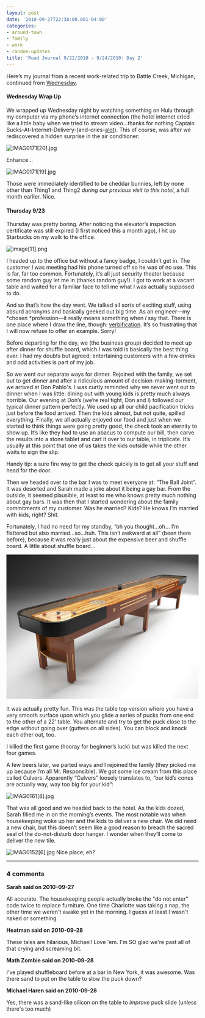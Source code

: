 ```yaml
---
layout: post
date: '2010-09-27T22:38:00.001-04:00'
categories:
- around-town
- family
- work
- random-updates
title: 'Road Journal 9/22/2010 - 9/24/2010: Day 2'
---
```



Here’s my journal from a recent work-related trip to Battle Creek, Michigan, continued from [Wednesday](../../2010/09/road-journal-9222010-9242010-day-1.html).   <h4>Wednesday Wrap Up</h4>

We wrapped up Wednesday night by watching something on Hulu through my computer via my phone’s internet connection (the hotel internet cried like a little baby when we tried to stream video...thanks for nothing Captain Sucks-At-Internet-Delivery-(and-cries-[alot](http://hyperboleandahalf.blogspot.com/2010/04/alot-is-better-than-you-at-everything.html)). This of course, was after we rediscovered a hidden surprise in the air conditioner:

![IMAG0171[20].jpg](/assets/2010/IMAG0171[20].jpg)

Enhance...

![IMAG0171[19].jpg](/assets/2010/IMAG0171[19].jpg)

Those were immediately identified to be cheddar bunnies, left by none other than Thing1 and Thing2 *during our previous visit to this hotel*, a full month earlier. Nice.  <h4>Thursday 9/23</h4>

Thursday was pretty boring. After noticing the elevator’s inspection certificate was still expired (I first noticed this a month ago), I hit up Starbucks on my walk to the office.

![image[11].png](/assets/2010/image[11].png)

I headed up to the office but without a fancy badge, I couldn’t get in. The customer I was meeting had his phone turned off so he was of no use. This is far, far too common. Fortunately, it’s all just security theater because some random guy let me in (thanks random guy!). I got to work at a vacant table and waited for a familiar face to tell me what I was actually supposed to do.

And so that’s how the day went. We talked all sorts of exciting stuff, using absurd acronyms and basically geeked out big time. As an engineer—my *chosen *profession—it really means something when *I* say that. There is one place where I draw the line, though: [verbification](http://grammar.quickanddirtytips.com/grammar-verbification.aspx). It’s so frustrating that I will now refuse to offer an example. Sorry!

Before departing for the day, we (the business group) decided to meet up after dinner for shuffle board, which I was told is basically the best thing ever. I had my doubts but agreed; entertaining customers with a few drinks and odd activities is part of my job.

So we went our separate ways for dinner. Rejoined with the family, we set out to get dinner and after a ridiculous amount of decision-making-torment, we arrived at Don Pablo's. I was curtly reminded why we never went out to dinner when I was little: dining out with young kids is pretty much always horrible. Our evening at Don’s (we’re real tight, Don and I) followed our typical dinner pattern perfectly. We used up all our child pacification tricks just before the food arrived. Then the kids almost, but not quite, spilled everything. Finally, we all actually enjoyed our food and just when we started to think things were going pretty good, the check took an eternity to show up. It’s like they had to use an abacus to compute our bill, then carve the results into a stone tablet and cart it over to our table, in triplicate. It’s usually at this point that one of us takes the kids outside while the other waits to sign the slip.

Handy tip: a sure fire way to get the check quickly is to get all your stuff and head for the door.

Then we headed over to the bar I was to meet everyone at: “The Ball Joint”. It was deserted and Sarah made a joke about it being a gay bar. From the outside, it seemed plausible, at least to me who knows pretty much nothing about gay bars. It was then that I started wondering about the family commitments of my customer. Was he married? Kids? He knows I’m married with kids, right? Shit.

Fortunately, I had no need for my standby, “oh you thought...oh... I’m flattered but also married...so...huh. This isn’t awkward at all” (been there before), because it was really just about the expensive beer and shuffle board. A little about shuffle board...

![championship-shuffleboard.jpg](/assets/2010/championship-shuffleboard.jpg)

It was actually pretty fun. This was the table top version where you have a very smooth surface upon which you glide a series of pucks from one end to the other of a 22’ table. You alternate and try to get the puck close to the edge without going over (gutters on all sides). You can block and knock each other out, too.

I killed the first game (hooray for beginner’s luck) but was killed the next four games.

A few beers later, we parted ways and I rejoined the family (they picked me up because I’m all Mr. Responsible). We got some ice cream from this place called Culvers. Apparently “Culvers” loosely translates to, “our kid’s cones are actually way, way too big for your kid”:

![IMAG0161[8].jpg](/assets/2010/IMAG0161[8].jpg)  

That was all good and we headed back to the hotel. As the kids dozed, Sarah filled me in on the morning’s events. The most notable was when housekeeping woke up her and the kids to deliver a new chair. We did need a new chair, but this doesn’t seem like a good reason to breach the sacred seal of the do-not-disturb door hanger. I wonder when they’ll come to deliver the new tile.  

![IMAG0152[6].jpg](/assets/2010/IMAG0152[6].jpg)     Nice place, eh?

---

### 4 comments

**Sarah said on 2010-09-27**

All accurate.  The housekeeping people actually broke the "do not enter" code twice to replace furniture.  One time Charlotte was taking a nap, the other time we weren't awake yet in the morning.  I guess at least I wasn't naked or something.

**Heatman said on 2010-09-28**

These tales are hilarious, Michael! Love 'em. I'm SO glad we're past all of that crying and screaming bit.

**Math Zombie said on 2010-09-28**

I've played shuffleboard before at a bar in New York, it was awesome. Was there sand to put on the table to slow the puck down?

**Michael Haren said on 2010-09-28**

Yes, there was a sand-like silicon on the table to *improve* puck slide (unless there's too much)

